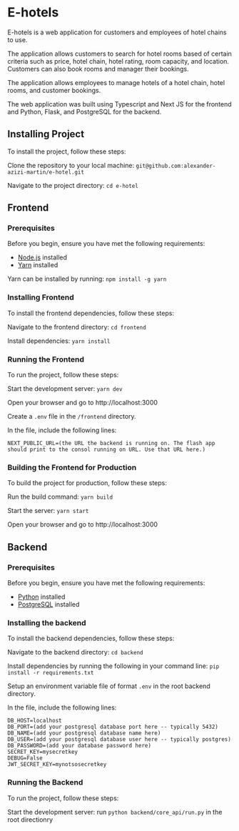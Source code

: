 # E-hotels

E-hotels is a web application for customers and employees of hotel chains to use.

The application allows customers to search for hotel rooms based of certain criteria such as price, hotel chain, hotel rating, room capacity, and location. Customers can also book rooms and manager their bookings.

The application allows employees to manage hotels of a hotel chain, hotel rooms, and customer bookings.

The web application was built using Typescript and Next JS for the frontend and Python, Flask, and PostgreSQL for the backend.

## Installing Project

To install the project, follow these steps:

Clone the repository to your local machine: `git@github.com:alexander-azizi-martin/e-hotel.git`

Navigate to the project directory: `cd e-hotel`

## Frontend

### Prerequisites

Before you begin, ensure you have met the following requirements:

- [Node.js](https://nodejs.org/en) installed
- [Yarn](https://yarnpkg.com/) installed

Yarn can be installed by running: `npm install -g yarn`

### Installing Frontend

To install the frontend dependencies, follow these steps:

Navigate to the frontend directory: `cd frontend`

Install dependencies: `yarn install`

### Running the Frontend

To run the project, follow these steps:

Start the development server: `yarn dev`

Open your browser and go to http://localhost:3000

Create a `.env` file in the `/frontend` directory.

In the file, include the following lines: 

```
NEXT_PUBLIC_URL=(the URL the backend is running on. The flash app should print to the consol running on URL. Use that URL here.)
```

### Building the Frontend for Production

To build the project for production, follow these steps:

Run the build command: `yarn build`

Start the server: `yarn start`

Open your browser and go to http://localhost:3000

## Backend

### Prerequisites

Before you begin, ensure you have met the following requirements:

- [Python](https://www.python.org/doc/) installed
- [PostgreSQL](https://www.postgresql.org/) installed

### Installing the backend

To install the backend dependencies, follow these steps:

Navigate to the backend directory: `cd backend`

Install dependencies by running the following in your command line: `pip install -r requirements.txt`

Setup an environment variable file of format `.env` in the root backend directory.

In the file, include the following lines: 

```
DB_HOST=localhost
DB_PORT=(add your postgresql database port here -- typically 5432)
DB_NAME=(add your postgresql database name here)
DB_USER=(add your postgresql database user here -- typically postgres)
DB_PASSWORD=(add your database password here)
SECRET_KEY=mysecretkey
DEBUG=False
JWT_SECRET_KEY=mynotsosecretkey
```

### Running the Backend

To run the project, follow these steps:

Start the development server: run `python backend/core_api/run.py` in the root directionry